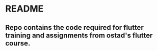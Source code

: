 
# README

## Repo contains the code required for flutter training and assignments from ostad's flutter course.